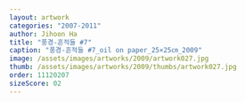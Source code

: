 ```yaml
---
layout: artwork
categories: "2007-2011"
author: Jihoon Ha
title: "풍경-흔적들 #7"
caption: "풍경-흔적들 #7_oil on paper_25×25㎝_2009"
image: /assets/images/artworks/2009/artwork027.jpg
thumb: /assets/images/artworks/2009/thumbs/artwork027.jpg
order: 11120207
sizeScore: 02
---
```

